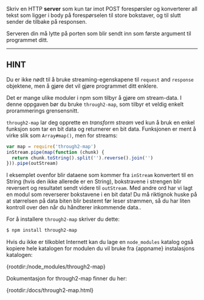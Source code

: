 
Skriv en HTTP **server** som kun tar imot POST forespørsler og konverterer all tekst som ligger i body på forespørselen til store bokstaver, og til slutt sender de tilbake på responsen.

Serveren din må lytte på porten som blir sendt inn som første argument til programmet ditt.

----------------------------------------------------------------------
## HINT

Du er ikke nødt til å bruke streaming-egenskapene til `request` and `response` objektene, men å gjøre det vil gjøre programmet ditt enklere.

Det er mange ulike moduler i npm som tilbyr å gjøre om stream-data. I denne oppgaven bør du bruke `through2-map`, som tilbyr et veldig enkelt prorammerings grensensnitt.

`through2-map` lar deg opprette en *transform stream* ved kun å bruk en enkel funksjon som tar en bit data og returnerer en bit data. Funksjonen er ment å virke slik som `Array#map()`, men for streams:

```js
var map = require('through2-map')
inStream.pipe(map(function (chunk) {
  return chunk.toString().split('').reverse().join('')
})).pipe(outStream)
```

I eksemplet ovenfor blir dataene som kommer fra `inStream` konvertert til en String (hvis den ikke allerede er en String), bokstravene i strengen blir reversert og resultatet sendt videre til `outStream`. Med andre ord har vi lagt en modul som reverserer bokstavene i en bit data! Du må riktignok huske på at størrelsen på data biten blir bestemt før leser strømmen, så du har liten kontroll over den når du håndterer inkommende data..

For å installere `through2-map` skriver du dette:

```sh
$ npm install through2-map
```

Hvis du ikke er tilkoblet Internett kan du lage en `node_modules` katalog også kopiere hele katalogen for modulen du vil bruke fra {appname} instalasjons katalogen:

  {rootdir:/node_modules/through2-map}

Dokumentasjon for through2-map finner du her:

  {rootdir:/docs/through2-map.html}
